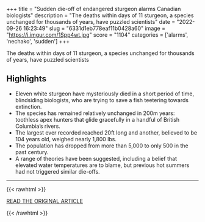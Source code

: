 +++
title = "Sudden die-off of endangered sturgeon alarms Canadian biologists"
description = "The deaths within days of 11 sturgeon, a species unchanged for thousands of years, have puzzled scientists"
date = "2022-09-26 16:23:49"
slug = "6331d1eb778eaf11b0428a60"
image = "https://i.imgur.com/1Spp4wt.jpg"
score = "1104"
categories = ['alarms', 'nechako', 'sudden']
+++

The deaths within days of 11 sturgeon, a species unchanged for thousands of years, have puzzled scientists

## Highlights

- Eleven white sturgeon have mysteriously died in a short period of time, blindsiding biologists, who are trying to save a fish teetering towards extinction.
- The species has remained relatively unchanged in 200m years: toothless apex hunters that glide gracefully in a handful of British Columbia’s rivers.
- The largest ever recorded reached 20ft long and another, believed to be 104 years old, weighed nearly 1,800 lbs.
- The population has dropped from more than 5,000 to only 500 in the past century.
- A range of theories have been suggested, including a belief that elevated water temperatures are to blame, but previous hot summers had not triggered similar die-offs.

---

{{< rawhtml >}}
  <p class="article-category">
    <a target="_blank" href="https://www.theguardian.com/environment/2022/sep/26/sturgeon-die-off-endangered-british-columbia-canada">READ THE ORIGINAL ARTICLE</a>
  </p>
{{< /rawhtml >}}
